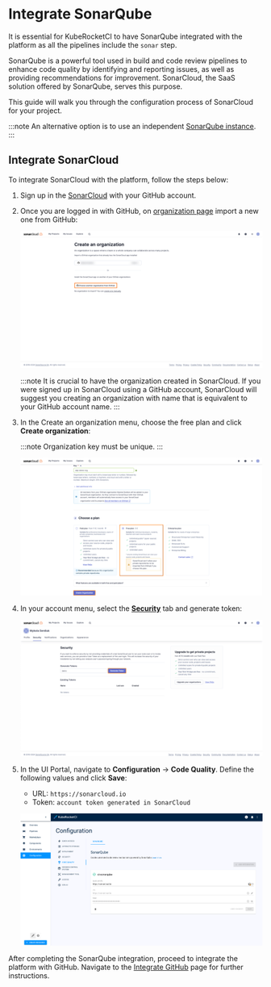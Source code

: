 # Integrate SonarQube

<head>
  <link rel="canonical" href="https://docs.kuberocketci.io/docs/quick-start/integrate-sonarcloud" />
</head>

It is essential for KubeRocketCI to have SonarQube integrated with the platform as all the pipelines include the `sonar` step.

SonarQube is a powerful tool used in build and code review pipelines to enhance code quality by identifying and reporting issues, as well as providing recommendations for improvement. SonarCloud, the SaaS solution offered by SonarQube, serves this purpose.

This guide will walk you through the configuration process of SonarCloud for your project.

:::note
  An alternative option is to use an independent [SonarQube instance](../operator-guide/code-quality/sonarqube.md).
:::

## Integrate SonarCloud

To integrate SonarCloud with the platform, follow the steps below:

1. Sign up in the [SonarCloud](https://sonarcloud.io) with your GitHub account.

2. Once you are logged in with GitHub, on [organization page](https://sonarcloud.io/create-organization) import a new one from GitHub:

    ![Import organization](../assets/quick-start/import_from_github.png "Import organization")

    :::note
      It is crucial to have the organization created in SonarCloud. If you were signed up in SonarCloud using a GitHub account, SonarCloud will suggest you creating an organization with name that is equivalent to your GitHub account name.
    :::

3. In the Create an organization menu, choose the free plan and click **Create organization**:

    :::note
      Organization key must be unique.
    :::

    ![Create organization](../assets/quick-start/free_plan.png "Choose plan")

4. In your account menu, select the [**Security**](https://sonarcloud.io/account/security) tab and generate token:

    ![Create organization](../assets/quick-start/generate_token.png "Generate token")

5. In the UI Portal, navigate to **Configuration** -> **Code Quality**. Define the following values and click **Save**:

    * URL: `https://sonarcloud.io`
    * Token: `account token generated in SonarCloud`

    ![SonarQube integration](../assets/quick-start/sonarqube_integrated.png "SonarQube integration")

After completing the SonarQube integration, proceed to integrate the platform with GitHub. Navigate to the [Integrate GitHub](./integrate-github.md) page for further instructions.
